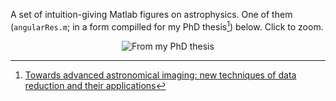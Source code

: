 A set of intuition-giving Matlab figures on astrophysics. One of them (`angularRes.m`; in a form compilled for my PhD thesis[^1]) below. Click to zoom.
 
<p align="center">
  <img alt="From my PhD thesis" src="https://user-images.githubusercontent.com/45330694/215971453-18606ee3-9bcb-4422-9b73-1ad81aa9c0b6.jpg" />
</p>

[^1]: [Towards advanced astronomical imaging: new techniques of data reduction and their applications](https://fais.uj.edu.pl/documents/41628/136813082/Aleksander_Kurek_-_praca_doktorska.pdf/7b245540-bd9e-4ee3-a56d-066e46183a34)
